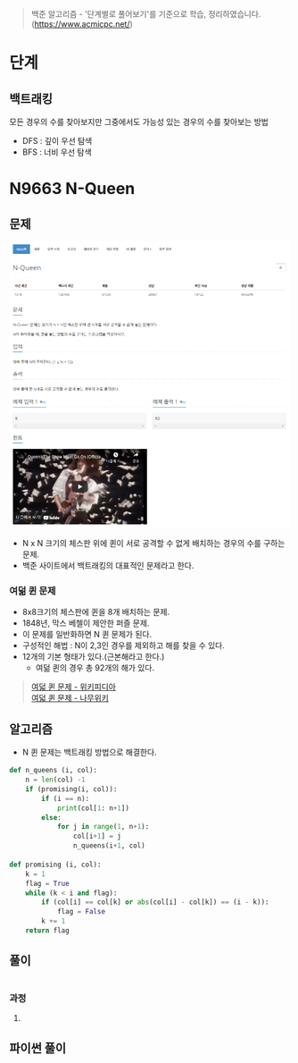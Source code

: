 > 백준 알고리즘 - '단계별로 풀어보기'를 기준으로 학습, 정리하였습니다.(https://www.acmicpc.net/)
# 단계 
## 백트래킹
모든 경우의 수를 찾아보지만 그중에서도 가능성 있는 경우의 수를 찾아보는 방법
* DFS : 깊이 우선 탐색
* BFS : 너비 우선 탐색

# N9663 N-Queen

## 문제
![](image/2022-02-11-23-12-26.png)
* N x N 크기의 체스판 위에 퀸이 서로 공격할 수 없게 배치하는 경우의 수를 구하는 문제.
* 백준 사이트에서 백트래킹의 대표적인 문제라고 한다.
### 여덞 퀸 문제
* 8x8크기의 체스판에 퀸을 8개 배치하는 문제.  
* 1848년, 막스 베첼이 제안한 퍼즐 문제.
* 이 문제를 일반화하면 N 퀸 문제가 된다.
* 구성적인 해법 : N이 2,3인 경우를 제외하고 해를 찾을 수 있다.
* 12개의 기본 형태가 있다.(근본해라고 한다.)
  * 여덞 퀸의 경우 총 92개의 해가 있다.

> [여덟 퀸 문제 - 위키피디아](https://ko.wikipedia.org/wiki/%EC%97%AC%EB%8D%9F_%ED%80%B8_%EB%AC%B8%EC%A0%9C)  
> [여덟 퀸 문제 - 나무위키](https://namu.wiki/w/%EC%97%AC%EB%8D%9F%20%ED%80%B8%20%EB%AC%B8%EC%A0%9C)


## 알고리즘
* N 퀸 문제는 백트래킹 방법으로 해결한다.
```py
def n_queens (i, col):
    n = len(col) -1
    if (promising(i, col)):
        if (i == n):
            print(col[1: n+1])
        else:
            for j in range(1, n+1):
                col[i+1] = j
                n_queens(i+1, col)

def promising (i, col):
    k = 1
    flag = True
    while (k < i and flag):
        if (col[i] == col[k] or abs(col[i] - col[k]) == (i - k)):
            flag = False
        k += 1
    return flag
```

## 풀이
```java
```

### 과정
1. 

## 파이썬 풀이
```py
```